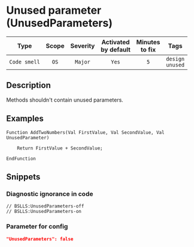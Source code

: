 # Unused parameter (UnusedParameters)

 |     Type     | Scope | Severity | Activated<br>by default | Minutes<br>to fix |            Tags            |
 |:------------:|:-----:|:--------:|:-----------------------------:|:-----------------------:|:--------------------------:|
 | `Code smell` | `OS`  | `Major`  |             `Yes`             |           `5`           | `design`<br>`unused` | 

<!-- Блоки выше заполняются автоматически, не трогать -->
## Description
Methods shouldn't contain unused parameters.

## Examples

```bsl
Function AddTwoNumbers(Val FirstValue, Val SecondValue, Val UnusedParameter)

    Return FirstValue + SecondValue;

EndFunction
```

## Snippets

<!-- Блоки ниже заполняются автоматически, не трогать -->
### Diagnostic ignorance in code

```bsl
// BSLLS:UnusedParameters-off
// BSLLS:UnusedParameters-on
```

### Parameter for config

```json
"UnusedParameters": false
```
